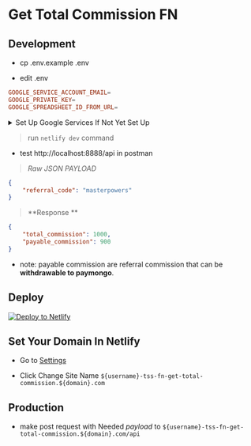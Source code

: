 # Get Total Commission FN

## Development

- cp .env.example .env

- edit .env

```toml
GOOGLE_SERVICE_ACCOUNT_EMAIL=
GOOGLE_PRIVATE_KEY=
GOOGLE_SPREADSHEET_ID_FROM_URL=
```

<details>
  <summary>Set Up Google Services If Not Yet Set Up</summary>
 
> [Create New Google Project](https://console.developers.google.com/projectcreate)

![pic-selected-200630-1220-20](https://user-images.githubusercontent.com/55337687/86083241-414ecf00-bacc-11ea-83a9-f93a44e06bf0.png)


> [Enable Google Spreadsheet API](https://console.developers.google.com/apis/library/sheets.googleapis.com)

![enable-google-api](https://user-images.githubusercontent.com/55337687/86082798-3a738c80-bacb-11ea-8d8d-350b80950566.png)


> [Select Your New Created Project](https://console.cloud.google.com/projectselector2/iam-admin/serviceaccounts)

![pic-selected-200630-1228-25](https://user-images.githubusercontent.com/55337687/86083583-482a1180-bacd-11ea-95f3-4387d52b7ea3.png)

- Create New Google Service Account

![pic-selected-200630-1229-33](https://user-images.githubusercontent.com/55337687/86083658-79a2dd00-bacd-11ea-95c9-d744b5ecf829.png)

- Fill Up Service Account Details

![pic-selected-200630-1232-27](https://user-images.githubusercontent.com/55337687/86083938-241b0000-bace-11ea-8794-2d0e5e886cc1.png)

- Add Role Owner

![pic-selected-200630-1236-01](https://user-images.githubusercontent.com/55337687/86084019-59bfe900-bace-11ea-86d6-900d57ce9668.png)

> Create New Secret KEY

![pic-selected-200630-1238-12](https://user-images.githubusercontent.com/55337687/86084128-a60b2900-bace-11ea-8618-cb7c174f37f5.png)

- Select JSON

![pic-selected-200630-1239-14](https://user-images.githubusercontent.com/55337687/86084226-dc48a880-bace-11ea-915c-8169c747dece.png)

- This will Download A JSON , Open that File which Will Contain GOOGLE_PRIVATE_KEY and GOOGLE_SERVICE_ACCOUNT_EMAIL

```js
{
  "private_key": "GOOGLE_PRIVATE_KEY", // COPY THIS AND PASTE TO YOU .env file
  "client_email": "GOOGLE_SERVICE_ACCOUNT_EMAIL", // COPY AND PASTE THIS TO YOUR .env file
}
```

> Get Google Spreadsheet ID

1. Go to this link: https://docs.google.com/spreadsheets/u/0/

2.  Create A New Spreadsheet

3. Check The URL and Copy URL Segment and Paste to GOOGLE_SPREADSHEET_ID_FROM_URL

```
https://docs.google.com/spreadsheets/d/COPY-THIS-URL-SEGMENT/edit#gid=0
```

> Grant Permission to GOOGLE_SERVICE_ACCOUNT_EMAIL

- Inside Your SpreadSheet ,Click Share Button , paste your GOOGLE_SERVICE_ACCOUNT_EMAIL

![share-to-google-email](https://user-images.githubusercontent.com/55337687/86082878-6858d100-bacb-11ea-93fc-0a40f2baf692.png)

</details>

> run `netlify dev` command

- test http://localhost:8888/api in postman

> *Raw JSON PAYLOAD*
```json
{
    "referral_code": "masterpowers"
}
```

> **Response **

```json
{
    "total_commission": 1000,
    "payable_commission": 900
}
```

- note: payable commission are referral commission that can be **withdrawable to paymongo**.


## Deploy
[![Deploy to Netlify](https://www.netlify.com/img/deploy/button.svg)](https://app.netlify.com/start/deploy?repository=https://github.com/thriftshop-fn/get-total-commission)

## Set Your Domain In Netlify

- Go to [Settings](https://app.netlify.com/sites/tss-test/settings/general)

- Click Change Site Name `${username}-tss-fn-get-total-commission.${domain}.com`

## Production

- make post request with Needed *payload* to `${username}-tss-fn-get-total-commission.${domain}.com/api`


